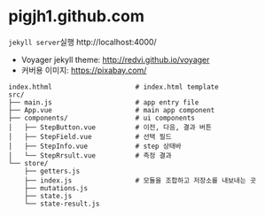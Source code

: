 # pigjh1.github.com

`jekyll server`실행
http://localhost:4000/

- Voyager jekyll theme: http://redvi.github.io/voyager
- 커버용 이미지: https://pixabay.com/


```
index.hthml                     # index.html template
src/
├── main.js                     # app entry file
├── App.vue                     # main app component
├── components/                 # ui components
│   ├── StepButton.vue          # 이전, 다음, 결과 버튼
│   ├── StepField.vue           # 선택 필드
│   ├── StepInfo.vue            # step 상태바
│   └── StepRrsult.vue          # 측정 결과
└── store/
    ├── getters.js
    ├── index.js                # 모듈을 조합하고 저장소를 내보내는 곳
    ├── mutations.js
    ├── state.js
    └── state-result.js
```
